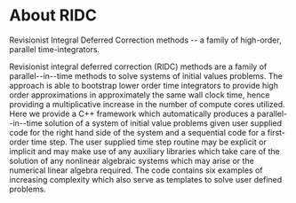 About RIDC
==========

Revisionist Integral Deferred Correction methods -- a family of high-order, parallel time-integrators.

Revisionist integral deferred correction (RIDC) methods are a
family of parallel--in--time methods to solve systems of initial
values problems.  The approach is able to bootstrap lower order time
integrators to provide high order approximations in approximately the
same wall clock time, hence providing a multiplicative increase in the
number of compute cores utilized.  Here we provide a C++ framework
which automatically produces a parallel--in--time solution of a system
of initial value problems given user supplied code for the right hand
side of the system and a sequential code for a first-order time
step.  The user supplied time step routine may be explicit or implicit
and may make use of any auxiliary libraries which take care of the
solution of any nonlinear algebraic systems which may arise or the
numerical linear algebra required.  The code contains six examples of
increasing complexity which also serve as templates to solve user defined
problems.
